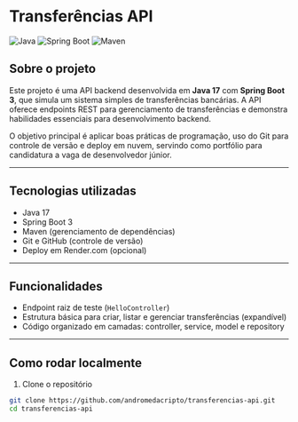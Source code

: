 # Transferências API

![Java](https://img.shields.io/badge/Java-17-blue) ![Spring Boot](https://img.shields.io/badge/Spring_Boot-3.0-brightgreen) ![Maven](https://img.shields.io/badge/Maven-3.8.7-blue)

## Sobre o projeto

Este projeto é uma API backend desenvolvida em **Java 17** com **Spring Boot 3**, que simula um sistema simples de transferências bancárias. A API oferece endpoints REST para gerenciamento de transferências e demonstra habilidades essenciais para desenvolvimento backend.

O objetivo principal é aplicar boas práticas de programação, uso do Git para controle de versão e deploy em nuvem, servindo como portfólio para candidatura a vaga de desenvolvedor júnior.

---

## Tecnologias utilizadas

- Java 17  
- Spring Boot 3  
- Maven (gerenciamento de dependências)  
- Git e GitHub (controle de versão)  
- Deploy em Render.com (opcional)  

---

## Funcionalidades

- Endpoint raiz de teste (`HelloController`)  
- Estrutura básica para criar, listar e gerenciar transferências (expandível)  
- Código organizado em camadas: controller, service, model e repository  

---

## Como rodar localmente

1. Clone o repositório  
```bash
git clone https://github.com/andromedacripto/transferencias-api.git
cd transferencias-api
